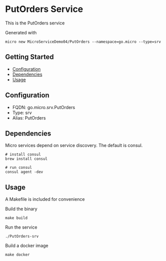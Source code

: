 # PutOrders Service

This is the PutOrders service

Generated with

```
micro new MicroServiceDemo04/PutOrders --namespace=go.micro --type=srv
```

## Getting Started

- [Configuration](#configuration)
- [Dependencies](#dependencies)
- [Usage](#usage)

## Configuration

- FQDN: go.micro.srv.PutOrders
- Type: srv
- Alias: PutOrders

## Dependencies

Micro services depend on service discovery. The default is consul.

```
# install consul
brew install consul

# run consul
consul agent -dev
```

## Usage

A Makefile is included for convenience

Build the binary

```
make build
```

Run the service
```
./PutOrders-srv
```

Build a docker image
```
make docker
```